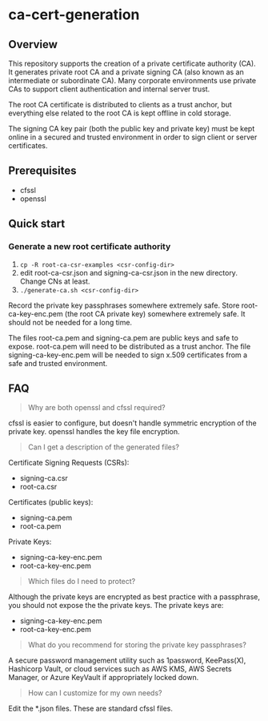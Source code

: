 # ca-cert-generation

## Overview

This repository supports the creation of a private certificate authority (CA).
It generates private root CA and a private signing CA (also known as an
intermediate or subordinate CA). Many corporate environments use private
CAs to support client authentication and internal server trust.

The root CA certificate is distributed to clients as a trust anchor, but
everything else related to the root CA is kept offline in cold storage.

The signing CA key pair (both the public key and private key) must be kept
online in a secured and trusted environment in order to sign client or server
certificates.

## Prerequisites

- cfssl
- openssl

## Quick start

### Generate a new root certificate authority

1. `cp -R root-ca-csr-examples <csr-config-dir>`
2. edit root-ca-csr.json and signing-ca-csr.json in the new directory. Change CNs at least.
2. `./generate-ca.sh <csr-config-dir>`

Record the private key passphrases somewhere extremely safe. Store
root-ca-key-enc.pem (the root CA private key) somewhere extremely safe. It
should not be needed for a long time.

The files root-ca.pem and signing-ca.pem are public keys and safe to
expose. root-ca.pem will need to be distributed as a trust anchor. The file
signing-ca-key-enc.pem will be needed to sign x.509 certificates from a safe
and trusted environment.

## FAQ

> Why are both openssl and cfssl required?

cfssl is easier to configure, but doesn't handle symmetric encryption of the
private key. openssl handles the key file encryption.

> Can I get a description of the generated files?

Certificate Signing Requests (CSRs):
- signing-ca.csr
- root-ca.csr

Certificates (public keys):
- signing-ca.pem
- root-ca.pem

Private Keys:
- signing-ca-key-enc.pem
- root-ca-key-enc.pem

> Which files do I need to protect?

Although the private keys are encrypted as best practice with a passphrase,
you should not expose the the private keys. The private keys are:

- signing-ca-key-enc.pem
- root-ca-key-enc.pem

> What do you recommend for storing the private key passphrases?

A secure password management utility such as 1password, KeePass(X),
Hashicorp Vault, or cloud services such as AWS KMS, AWS Secrets Manager, or
Azure KeyVault if appropriately locked down.

> How can I customize for my own needs?

Edit the *.json files. These are standard cfssl files.
